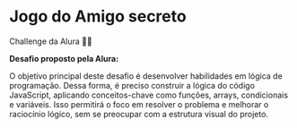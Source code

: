 # Jogo do Amigo secreto
Challenge da Alura 💪💙

**Desafio proposto pela Alura:**

O objetivo principal deste desafio é desenvolver habilidades em lógica de programação. Dessa forma, é preciso construir a lógica do código JavaScript, 
aplicando conceitos-chave como funções, arrays, condicionais e variáveis. Isso permitirá o foco em resolver o problema e melhorar o raciocínio lógico, 
sem se preocupar com a estrutura visual do projeto.
